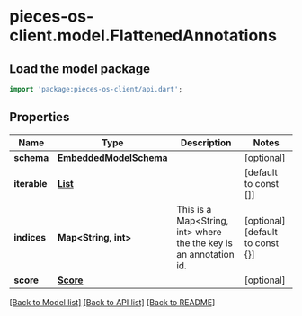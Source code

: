 # pieces-os-client.model.FlattenedAnnotations

## Load the model package
```dart
import 'package:pieces-os-client/api.dart';
```

## Properties
Name | Type | Description | Notes
------------ | ------------- | ------------- | -------------
**schema** | [**EmbeddedModelSchema**](EmbeddedModelSchema.md) |  | [optional] 
**iterable** | [**List<ReferencedAnnotation>**](ReferencedAnnotation.md) |  | [default to const []]
**indices** | **Map<String, int>** | This is a Map<String, int> where the the key is an annotation id. | [optional] [default to const {}]
**score** | [**Score**](Score.md) |  | [optional] 

[[Back to Model list]](../README.md#documentation-for-models) [[Back to API list]](../README.md#documentation-for-api-endpoints) [[Back to README]](../README.md)


